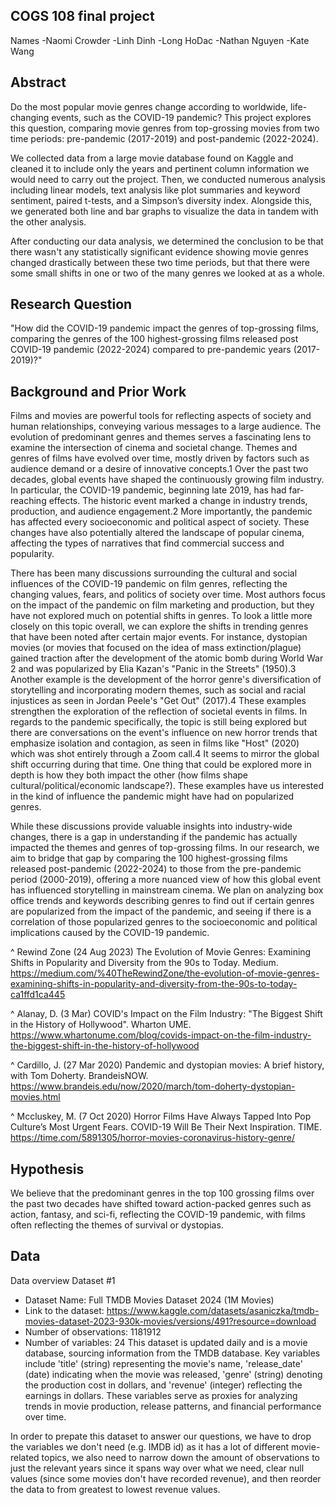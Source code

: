 ## COGS 108 final project

Names
-Naomi Crowder
-Linh Dinh
-Long HoDac
-Nathan Nguyen
-Kate Wang

## Abstract

Do the most popular movie genres change according to worldwide, life-changing events, such as the COVID-19 pandemic? This project explores this question, comparing movie genres from top-grossing movies from two time periods: pre-pandemic (2017-2019) and post-pandemic (2022-2024).

We collected data from a large movie database found on Kaggle and cleaned it to include only the years and pertinent column information we would need to carry out the project. Then, we conducted numerous analysis including linear models, text analysis like plot summaries and keyword sentiment, paired t-tests, and a Simpson’s diversity index. Alongside this, we generated both line and bar graphs to visualize the data in tandem with the other analysis.

After conducting our data analysis, we determined the conclusion to be that there wasn't any statistically significant evidence showing movie genres changed drastically between these two time periods, but that there were some small shifts in one or two of the many genres we looked at as a whole.

## Research Question
"How did the COVID-19 pandemic impact the genres of top-grossing films, comparing the genres of the 100 highest-grossing films released post COVID-19 pandemic (2022-2024) compared to pre-pandemic years (2017-2019)?"

## Background and Prior Work
Films and movies are powerful tools for reflecting aspects of society and human relationships, conveying various messages to a large audience. The evolution of predominant genres and themes serves a fascinating lens to examine the intersection of cinema and societal change. Themes and genres of films have evolved over time, mostly driven by factors such as audience demand or a desire of innovative concepts.1 Over the past two decades, global events have shaped the continuously growing film industry. In particular, the COVID-19 pandemic, beginning late 2019, has had far-reaching effects. The historic event marked a change in industry trends, production, and audience engagement.2 More importantly, the pandemic has affected every socioeconomic and political aspect of society. These changes have also potentially altered the landscape of popular cinema, affecting the types of narratives that find commercial success and popularity.

There has been many discussions surrounding the cultural and social influences of the COVID-19 pandemic on film genres, reflecting the changing values, fears, and politics of society over time. Most authors focus on the impact of the pandemic on film marketing and production, but they have not explored much on potential shifts in genres. To look a little more closely on this topic overall, we can explore the shifts in trending genres that have been noted after certain major events. For instance, dystopian movies (or movies that focused on the idea of mass extinction/plague) gained traction after the development of the atomic bomb during World War 2 and was popularized by Elia Kazan's "Panic in the Streets" (1950).3 Another example is the development of the horror genre's diversification of storytelling and incorporating modern themes, such as social and racial injustices as seen in Jordan Peele's "Get Out" (2017).4 These examples strengthen the exploration of the reflection of societal events in films. In regards to the pandemic specifically, the topic is still being explored but there are conversations on the event's influence on new horror trends that emphasize isolation and contagion, as seen in films like "Host" (2020) which was shot entirely through a Zoom call.4 It seems to mirror the global shift occurring during that time. One thing that could be explored more in depth is how they both impact the other (how films shape cultural/political/economic landscape?). These examples have us interested in the kind of influence the pandemic might have had on popularized genres.

While these discussions provide valuable insights into industry-wide changes, there is a gap in understanding if the pandemic has actually impacted the themes and genres of top-grossing films. In our research, we aim to bridge that gap by comparing the 100 highest-grossing films released post-pandemic (2022-2024) to those from the pre-pandemic period (2000-2019), offering a more nuanced view of how this global event has influenced storytelling in mainstream cinema. We plan on analyzing box office trends and keywords describing genres to find out if certain genres are popularized from the impact of the pandemic, and seeing if there is a correlation of those popularized genres to the socioeconomic and political implications caused by the COVID-19 pandemic.

^ Rewind Zone (24 Aug 2023) The Evolution of Movie Genres: Examining Shifts in Popularity and Diversity from the 90s to Today. Medium. https://medium.com/%40TheRewindZone/the-evolution-of-movie-genres-examining-shifts-in-popularity-and-diversity-from-the-90s-to-today-ca1ffd1ca445

^ Alanay, D. (3 Mar) COVID's Impact on the Film Industry: "The Biggest Shift in the History of Hollywood". Wharton UME. https://www.whartonume.com/blog/covids-impact-on-the-film-industry-the-biggest-shift-in-the-history-of-hollywood

^ Cardillo, J. (27 Mar 2020) Pandemic and dystopian movies: A brief history, with Tom Doherty. BrandeisNOW. https://www.brandeis.edu/now/2020/march/tom-doherty-dystopian-movies.html

^ Mccluskey, M. (7 Oct 2020) Horror Films Have Always Tapped Into Pop Culture’s Most Urgent Fears. COVID-19 Will Be Their Next Inspiration. TIME. https://time.com/5891305/horror-movies-coronavirus-history-genre/

## Hypothesis
We believe that the predominant genres in the top 100 grossing films over the past two decades have shifted toward action-packed genres such as action, fantasy, and sci-fi, reflecting the COVID-19 pandemic, with films often reflecting the themes of survival or dystopias.

## Data
Data overview
Dataset #1
- Dataset Name: Full TMDB Movies Dataset 2024 (1M Movies)
- Link to the dataset: https://www.kaggle.com/datasets/asaniczka/tmdb-movies-dataset-2023-930k-movies/versions/491?resource=download
- Number of observations: 1181912
- Number of variables: 24
This dataset is updated daily and is a movie database, sourcing information from the TMDB database. Key variables include 'title' (string) representing the movie's name, 'release_date' (date) indicating when the movie was released, 'genre' (string) denoting the production cost in dollars, and 'revenue' (integer) reflecting the earnings in dollars. These variables serve as proxies for analyzing trends in movie production, release patterns, and financial performance over time.

In order to prepate this dataset to answer our questions, we have to drop the variables we don't need (e.g. IMDB id) as it has a lot of different movie-related topics, we also need to narrow down the amount of observations to just the relevant years since it spans way over what we need, clear null values (since some movies don't have recorded revenue), and then reorder the data to from greatest to lowest revenue values.
